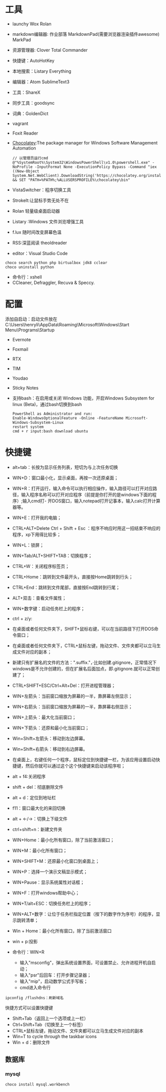# 工具

- launchy Wox Rolan
- markdown编辑器: 作业部落 MarkdownPad(需要浏览器渲染插件awesome) MarkPad
- 资源管理器: Clover Total Commander
- 快捷键：AutoHotKey
- 本地搜索：Listary Everything
- 编辑器：Atom SublimeText3
- 工具：ShareX
- 同步工具：goodsync
- 词典：GoldenDict
- vagrant
- Foxit Reader
- [Chocolatey](https://chocolatey.org/):The package manager for Windows Software Management Automation

  ```
  // 以管理员运行cmd
  @"%SystemRoot%\System32\WindowsPowerShell\v1.0\powershell.exe" -NoProfile -InputFormat None -ExecutionPolicy Bypass -Command "iex ((New-Object System.Net.WebClient).DownloadString('https://chocolatey.org/install.ps1'))" && SET "PATH=%PATH%;%ALLUSERSPROFILE%\chocolatey\bin"
  ```

- VistaSwitcher：程序切换工具

- StrokeIt:让鼠标手势无处不在

- Rolan 轻量级桌面启动器

- Listary :Windows 文件浏览增强工具
- f.lux 随时间改变屏幕色温
- RSS:深蓝阅读 theoldreader
- editor：Visual Studio Code

```
choco search python php birtualbox jdk8 cclear
choco uninstall python
```

- 命令行：xshell
- CCleaner, Defraggler, Recuva & Speccy.

# 配置

添加自启动：启动文件放在C:\Users\henryli\AppData\Roaming\Microsoft\Windows\Start Menu\Programs\Startup

- Evernote
- Foxmail
- RTX
- TIM
- Youdao
- Sticky Notes
- 支持bash：在启用或关闭 Windows 功能，开启Windows Subsystem for linux (Beta)，通过bash切换到bash

  ```
  PowerShell as Administrator and run:
  Enable-WindowsOptionalFeature -Online -FeatureName Microsoft-Windows-Subsystem-Linux
  restart system
  cmd + r input:bash download ubuntu
  ```

# 快捷键

- alt+tab：长按为显示任务列表，短切为与上次任务切换
- WIN+D：窗口最小化，显示桌面，再按一次还原桌面；
- WIN+R：打开运行，输入命令可以执行相应操作，输入路径可以打开对应路径，输入程序名称可以打开对应程序（前提是你打开的是windows下面的程序）;输入cmd打- 开DOS窗口，输入notepad打开记事本，输入calc打开计算器等。
- WIN+E：打开我的电脑；
- CTRL+ALT+Delete Ctrl + Shift + Esc ：程序不响应时用这一招结束不响应的程序，xp下用得比较多；
- WIN+L：锁屏；
- WIN+Tab/ALT+SHIFT+TAB：切换程序；
- CTRL+W：关闭程序标签页；
- CTRL+Home：跳转到文件最开头，直接按Home跳转到行头；
- CTRL+End：跳转到文件尾部，直接按End跳转到行尾；
- ALT+双击：查看文件属性；
- WIN+数字键：启动任务栏上的程序；
- ctrl + z/y:
- 在桌面或者任何文件夹下，SHIFT+鼠标右键，可以在当前路径下打开DOS命令窗口；
- 在桌面或者任何文件夹下，CTRL+鼠标左键，拖动文件、文件夹都可以立马生成文件对应的副本；
- 新建只有扩展名的文件的方法：".suffix."，·比如创建.gitignore，正常情况下windows是不允许创建的，但在扩展名后面加点，即.gitignore.就可以正常创建了；
- CTRL+SHIFT+ESC/Ctrl+Alt+Del：打开进程管理器；
- WIN+左箭头：当前窗口缩放为屏幕的一半，靠屏幕左侧显示；
- WIN+右箭头：当前窗口缩放为屏幕的一半，靠屏幕右侧显示；
- WIN+上箭头：最大化当前窗口；
- WIN+下箭头：还原和最小化当前窗口；
- Win+Shift+左箭头：移动到左边屏幕。
- Win+Shift+右箭头：移动到右边屏幕。
- 在桌面上，右键任何一个程序，鼠标定位到快捷键一栏，为该应用设置启动快捷键，然后你就可以通过这个这个快捷键来启动该程序啦；
- alt + f4:关闭程序
- shift + del：彻底删除文件
- alt + d：定位到地址栏
- f11：窗口最大化的来回切换
- alt + ←/→：切换上下级文件
- ctrl+shift+n：新建文件夹
- WIN+Home：最小化所有窗口，除了当前激活窗口；
- WIN+M：最小化所有窗口；
- WIN+SHIFT+M：还原最小化窗口到桌面上；
- WIN+P：选择一个演示文稿显示模式；
- WIN+Pause：显示系统属性对话框；
- WIN+F：打开windows帮助中心；
- WIN+T/alt+ESC：切换任务栏上的程序；
- WIN+ALT+数字：让位于任务栏指定位置（按下的数字作为序号）的程序，显示跳转清单；
- Win + Home：最小化所有窗口，除了当前激活窗口
- win + p:投影
- 命令行：WIN+R

  - 输入"msconfig"，弹出系统设置界面，可设置禁止、允许进程开机自启动；
  - 输入"psr"后回车：打开步骤记录器；
  - 输入"mip"，启动数学公式手写板；
  - cmd进入命令行

```
ipconfig /flushdns：刷新域名
```

快捷方式可以设置快捷键

- Shift+Tab（返回上一个选项或上一栏）
- Ctrl+Shift+Tab（切换至上一个标签）
- CTRL+鼠标左键，拖动文件、文件夹都可以立马生成文件对应的副本
- Win+T to cycle through the taskbar icons
- Win + d：删除文件

## 数据库

### mysql

```
choco install mysql.workbench
```

